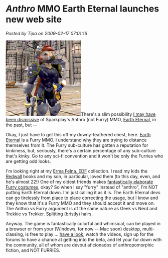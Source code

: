 # *Anthro* MMO Earth Eternal launches new web site

*Posted by Tipa on 2009-02-17 07:01:16*

![](../../../uploads/2009/02/pigsinspace.jpg "pigsinspace")There's a slim possibility [I may have been dismissive](http://www.massively.com/2008/07/25/furries-let-their-tails-down-in-earth-eternal/) of Sparkplay's Anthro (not Furry) MMO, [Earth Eternal](http://www.eartheternal.com/), in the past, but --

Okay, I just have to get this off my downy-feathered chest, here. [Earth Eternal](http://www.eartheternal.com/) is a Furry MMO. I understand why they are trying to distance themselves from it. The Furry sub-culture has gotten a reputation for kinkiness, but, seriously, there's a certain percentage of any sub-culture that's kinky. Go to any sci-fi convention and it won't be only the Furries who are getting odd looks.

I'm looking right at my [Erma Felna, EDF](http://en.wikipedia.org/wiki/index.html?curid=1464199) collection. I read my kids the [Redwall](http://en.wikipedia.org/wiki/Redwall) books and my son, in particular, loved them (to this day, even, and he's almost 22!) One of my oldest friends makes [fantastically elaborate Furry costumes](http://www.avians.net/~legend/Fursuit.html), okay? So when I say "furry" instead of "anthro", I'm NOT putting Earth Eternal down. I'm just calling it as it is. The Earth Eternal devs can go tirelessly from place to place correcting the usage, but I know and they know that it's a Furry MMO and they should accept it and move on. The Anthro vs Furry argument is of the same nature as Geek vs Nerd and Trekkie vs Trekker. Splitting (bristly) hairs.

Anyway. The game is fantastically colorful and whimsical, can be played in a browser or from your (Windows, for now -- Mac soon) desktop, multi-classing, is free to play ... [have a look](http://www.eartheternal.com/), watch the videos, sign up for the forums to have a chance at getting into the beta, and let your fur down with the community, all of whom are devout aficionados of anthropomorphic fiction, and NOT FURRIES.

